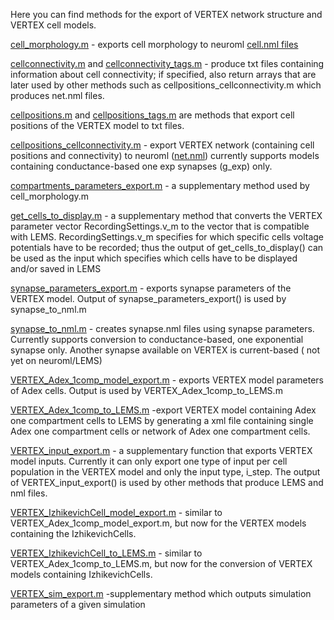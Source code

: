 Here you can find methods for the export of VERTEX network structure and VERTEX cell models.

[cell_morphology.m](cell_morphology.m) - exports cell morphology to neuroml [cell.nml files](https://github.com/OpenSourceBrain/VERTEXShowcase/tree/master/NeuroML2)

[cellconnectivity.m](cellconnectivity.m)  and [cellconnectivity_tags.m](cellconnectivity_tags.m) - produce txt files containing information about cell connectivity; if specified,
also return arrays that are later used by other methods such as cellpositions_cellconnectivity.m which produces net.nml files.

[cellpositions.m](cellpositions.m) and [cellpositions_tags.m](cellpositions_tags.m) are methods that export cell positions of the VERTEX model to txt files.

[cellpositions_cellconnectivity.m](cellpositions_cellconnectivity.m) - export VERTEX network (containing cell positions and connectivity) to neuroml ([net.nml](https://github.com/OpenSourceBrain/VERTEXShowcase/tree/master/NeuroML2))
currently supports models containing conductance-based one exp synapses (g_exp) only.

[compartments_parameters_export.m](compartments_parameters_export.m) - a supplementary method used by cell_morphology.m 

[get_cells_to_display.m](get_cells_to_display.m) - a supplementary method that converts the VERTEX parameter vector RecordingSettings.v_m to
the vector that is compatible with LEMS. RecordingSettings.v_m specifies for which specific cells voltage potentials 
have to be recorded; thus the output of get_cells_to_display() can be used as the input which specifies which cells have
to be displayed and/or saved in LEMS

[synapse_parameters_export.m](synapse_parameters_export.m) - exports synapse parameters of the VERTEX model. Output of synapse_parameters_export()
is used by synapse_to_nml.m

[synapse_to_nml.m](synapse_to_nml.m) - creates synapse.nml files using synapse parameters. Currently supports conversion to
conductance-based, one exponential synapse only. Another synapse available on VERTEX is current-based ( not yet on neuroml/LEMS)

[VERTEX_Adex_1comp_model_export.m](VERTEX_Adex_1comp_model_export.m) - exports VERTEX model parameters of Adex cells. Output is used by 
VERTEX_Adex_1comp_to_LEMS.m

[VERTEX_Adex_1comp_to_LEMS.m](VERTEX_Adex_1comp_to_LEMS.m) -export VERTEX model containing Adex one compartment cells to LEMS by generating a xml file
containing single Adex one compartment cells or network of Adex one compartment cells.

[VERTEX_input_export.m](VERTEX_input_export.m) - a supplementary function that exports VERTEX model inputs. Currently it can only export
one type of input per cell population in the VERTEX model and only the input type, i_step. The output of VERTEX_input_export()
is used by other methods that produce LEMS and nml files.

[VERTEX_IzhikevichCell_model_export.m](VERTEX_IzhikevichCell_model_export.m) - similar to VERTEX_Adex_1comp_model_export.m, but now for the VERTEX models
containing the IzhikevichCells.

[VERTEX_IzhikevichCell_to_LEMS.m](VERTEX_IzhikevichCell_to_LEMS.m) - similar to VERTEX_Adex_1comp_to_LEMS.m, but now for the conversion of VERTEX models
containing IzhikevichCells.

[VERTEX_sim_export.m](VERTEX_sim_export.m) -supplementary method which outputs simulation parameters of a given simulation
